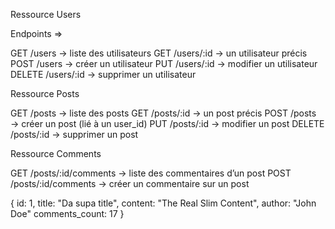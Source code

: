 Ressource Users

Endpoints =>

GET /users → liste des utilisateurs
GET /users/:id → un utilisateur précis
POST /users → créer un utilisateur
PUT /users/:id → modifier un utilisateur
DELETE /users/:id → supprimer un utilisateur

Ressource Posts

GET /posts → liste des posts
GET /posts/:id → un post précis
POST /posts → créer un post (lié à un user_id)
PUT /posts/:id → modifier un post
DELETE /posts/:id → supprimer un post

Ressource Comments

GET /posts/:id/comments → liste des commentaires d’un post
POST /posts/:id/comments → créer un commentaire sur un post


{
    id: 1,
    title: "Da supa title",
    content: "The Real Slim Content",
    author: "John Doe"
    comments_count: 17
}